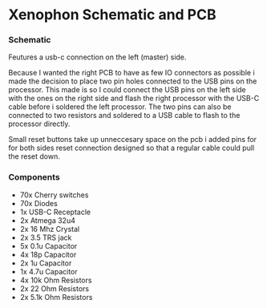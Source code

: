 # Xenophon Schematic and PCB

### Schematic

Feutures a usb-c connection on the left (master) side.

Because I wanted the right PCB to have as few IO connectors as possible i made the decision to place two pin holes connected to the USB pins on the processor.
This made is so I could connect the USB pins on the left side with the ones on the right side and flash the right processor with the USB-C cable before i soldered the left processor.
The two pins can also be connected to two resistors and soldered to a USB cable to flash to the processor directly.

Small reset buttons take up unneccesary space on the pcb i added pins for for both sides reset connection designed so that a regular cable could pull the reset down.

### Components

- 70x Cherry switches
- 70x Diodes
- 1x  USB-C Receptacle
- 2x  Atmega 32u4
- 2x  16 Mhz Crystal
- 2x  3.5 TRS jack
- 5x  0.1u  Capacitor
- 4x  18p   Capacitor
- 2x  1u    Capacitor
- 1x  4.7u  Capacitor
- 4x  10k   Ohm Resistors
- 2x  22    Ohm Resistors
- 2x  5.1k  Ohm Resistors
